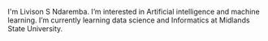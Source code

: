 I'm Livison S Ndaremba.
I’m interested in Artificial intelligence and machine learning.
I’m currently learning data science and Informatics at Midlands State University.

<!---
Livison222/Livison222 is a ✨ special ✨ repository because its `README.md` (this file) appears on your GitHub profile.
You can click the Preview link to take a look at your changes.
--->
